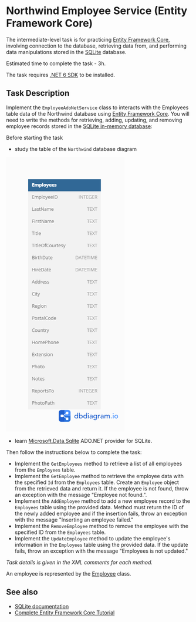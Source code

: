 # Northwind Employee Service (Entity Framework Core)

The intermediate-level task is for practicing [Entity Framework Core](https://learn.microsoft.com/en-us/ef/core/), involving connection to the database, retrieving data from, and performing data manipulations stored in the [SQLite](https://www.sqlite.org/index.html) database.

Estimated time to complete the task - 3h.

The task requires [.NET 6 SDK](https://dotnet.microsoft.com/en-us/download/dotnet/6.0) to be installed.

## Task Description

Implement the `EmployeeAdoNetService` class to interacts with the Employees table data of the Northwind database  using [Entity Framework Core](https://learn.microsoft.com/en-us/ef/core/). You will need to write the methods for retrieving, adding, updating, and removing employee records stored in the [SQLite in-memory database](https://learn.microsoft.com/en-us/dotnet/standard/data/sqlite/in-memory-databases):

Before starting the task
- study the table of the `Northwind` database diagram

![Database Schema](images/employees.png)

- learn [Microsoft.Data.Sqlite](https://learn.microsoft.com/en-us/dotnet/standard/data/sqlite/?tabs=netcore-cli) ADO.NET provider for SQLite.

Then follow the instructions below to complete the task:

- Implement the `GetEmployees` method to retrieve a list of all employees from the `Employees` table.
- Implement the `GetEmployee` method to retrieve the employee data with the specified `Id` from the `Employees` table. Create an `Employee` object from the retrieved data and return it. If the employee is not found, throw an exception with the message "Employee not found.". 
- Implement the `AddEmployee` method to add a new employee record to the `Employees` table using the provided data. Method must return the ID of the newly added employee and if the insertion fails, throw an exception with the message "Inserting an employee failed."
- Implement the `RemoveEmployee` method to remove the employee with the specified ID from the `Employees` table.
- Implement the `UpdateEmployee` method to update the employee's information in the `Employees` table using the provided data. If the update fails, throw an exception with the message "Employees is not updated."

_Task details is given in the XML comments for each method._

An employee is represented by the [Employee](/NorthwindEmployeeAdoNetService/Employee.cs) class. 


## See also

- [SQLite documentation](https://www.sqlite.org/lang.html)
- [Complete Entity Framework Core Tutorial](https://www.tektutorialshub.com/entity-framework-core-tutorial/)
